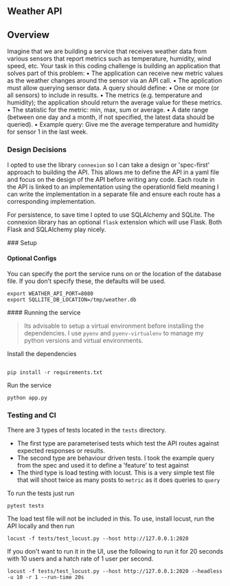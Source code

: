## Weather API 

## Overview 

Imagine that we are building a service that receives weather data from various sensors that report metrics such as temperature, humidity, wind speed, etc. Your task in this coding challenge is building an application that solves part of this problem:
• The application can receive new metric values as the weather changes around the sensor via an API call.
• The application must allow querying sensor data. A query should define:
• One or more (or all sensors) to include in results.
• The metrics (e.g. temperature and humidity); the application should return
the average value for these metrics.
• The statistic for the metric: min, max, sum or average.
• A date range (between one day and a month, if not specified, the latest data
should be queried).
• Example query: Give me the average temperature and humidity for sensor 1
in the last week.

### Design Decisions 

I opted to use the library `connexion` so I can take a design or 'spec-first' approach to building the API. This allows me to define the API in a yaml file and focus on the design of the API before writing any code. Each route in the API is linked to an implementation using the operationId field meaning I can write the implementation in a separate file and ensure each route has a corresponding implementation.

For persistence, to save time I opted to use SQLAlchemy and SQLite. The connexion library has an optional `flask` extension which will use Flask. Both Flask and SQLAlchemy play nicely. 

### Setup 

#### Optional Configs 
You can specify the port the service runs on or the location of the database file. If you don't specify these, the defaults will be used. 

```
export WEATHER_API_PORT=8080
export SQLLITE_DB_LOCATION=/tmp/weather.db
```

#### Running the service 

> Its advisable to setup a virtual environment before installing the dependencies. I use `pyenv` and `pyenv-virtualenv` to manage my python versions and virtual environments. 


Install the dependencies
```

pip install -r requirements.txt
```

Run the service
```
python app.py
```

### Testing and CI 

There are 3 types of tests located in the `tests` directory.
+ The first type are parameterised tests which test the API routes against expected responses or results. 
+ The second type are behaviour driven tests. I took the example query from the spec and used it to define a 'feature' to test against
+ The third type is load testing with locust. This is a very simple test file that will shoot twice as many posts to `metric` as it does queries to `query`

To run the tests just run 
```
pytest tests
```

The load test file will not be included in this. 
To use, install locust, run the API locally and then run 
```
locust -f tests/test_locust.py --host http://127.0.0.1:2020
```

If you don't want to run it in the UI, use the following to run it for 20 seconds with 10 users and a hatch rate of 1 user per second.

```
locust -f tests/test_locust.py --host http://127.0.0.1:2020 --headless -u 10 -r 1 --run-time 20s

```

